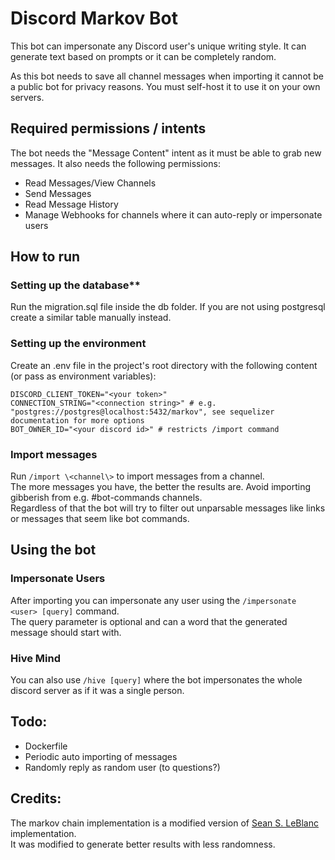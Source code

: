 # Discord Markov Bot

This bot can impersonate any Discord user's unique writing style. It can generate text based on prompts or it can be completely random.

As this bot needs to save all channel messages when importing it cannot be a public bot for privacy reasons. You must self-host it to use it on your own servers.

## Required permissions / intents

The bot needs the "Message Content" intent as it must be able to grab new messages.
It also needs the following permissions:

- Read Messages/View Channels
- Send Messages
- Read Message History
- Manage Webhooks for channels where it can auto-reply or impersonate users

## How to run

### Setting up the database\*\*

Run the migration.sql file inside the db folder. If you are not using postgresql create a similar table manually instead.

### Setting up the environment

Create an .env file in the project's root directory with the following content (or pass as environment variables):

```
DISCORD_CLIENT_TOKEN="<your token>"
CONNECTION_STRING="<connection string>" # e.g. "postgres://postgres@localhost:5432/markov", see sequelizer documentation for more options
BOT_OWNER_ID="<your discord id>" # restricts /import command
```

### Import messages

Run `/import \<channel\>` to import messages from a channel.  
The more messages you have, the better the results are. Avoid importing gibberish from e.g. #bot-commands channels.  
Regardless of that the bot will try to filter out unparsable messages like links or messages that seem like bot commands.

## Using the bot

### Impersonate Users

After importing you can impersonate any user using the `/impersonate <user> [query]` command.  
The query parameter is optional and can a word that the generated message should start with.

### Hive Mind
You can also use `/hive [query]` where the bot impersonates the whole discord server as if it was a single person.

## Todo:

- Dockerfile
- Periodic auto importing of messages
- Randomly reply as random user (to questions?)

## Credits:

The markov chain implementation is a modified version of [Sean S. LeBlanc](https://github.com/seleb/markov-multi-order) implementation.  
It was modified to generate better results with less randomness.
